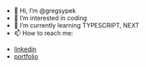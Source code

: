 - 👋 Hi, I’m @gregsypek
- 👀 I’m interested in coding
- 🌱 I’m currently learning TYPESCRIPT, NEXT
- 📫 How to reach me: 
* [linkedin](https://www.linkedin.com/in/grzegorz-sypek-47472a194/)
* [portfolio](https://gregsypek-portfolio.netlify.app/)






<!---
gregsypek/gregsypek is a ✨ special ✨ repository because its `README.md` (this file) appears on your GitHub profile.
You can click the Preview link to take a look at your changes.
--->
